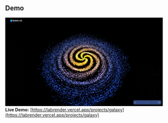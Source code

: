 ## Demo

![Galaxy Shader Preview](https://github.com/sujitkoji/RenderLab/blob/main/src/app/Lab/Galaxy/Demo/Galaxy.png?raw=true)  
**Live Demo:** [https://labrender.vercel.app/projects/galaxy](https://labrender.vercel.app/projects/galaxy)
